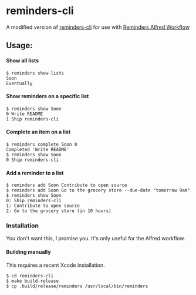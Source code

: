 # reminders-cli

A modified version of [reminders-cli](https://github.com/keith/reminders-cli) for use with [Reminders Alfred Workflow](https://github.com/rknightuk/alfred-workflows/tree/main/workflows/reminders)

## Usage:

#### Show all lists

```
$ reminders show-lists
Soon
Eventually
```

#### Show reminders on a specific list

```
$ reminders show Soon
0 Write README
1 Ship reminders-cli
```

#### Complete an item on a list

```
$ reminders complete Soon 0
Completed 'Write README'
$ reminders show Soon
0 Ship reminders-cli
```

#### Add a reminder to a list

```
$ reminders add Soon Contribute to open source
$ reminders add Soon Go to the grocery store --due-date "tomorrow 9am"
$ reminders show Soon
0: Ship reminders-cli
1: Contribute to open source
2: Go to the grocery store (in 10 hours)
```

### Installation

You don't want this, I promise you. It's only useful for the Alfred workflow.

#### Building manually

This requires a recent Xcode installation.

```
$ cd reminders-cli
$ make build-release
$ cp .build/release/reminders /usr/local/bin/reminders
```
